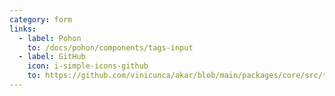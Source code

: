 ```yaml
---
category: form
links:
  - label: Pohon
    to: /docs/pohon/components/tags-input
  - label: GitHub
    icon: i-simple-icons-github
    to: https://github.com/vinicunca/akar/blob/main/packages/core/src/tags-input/index.ts
---
```

